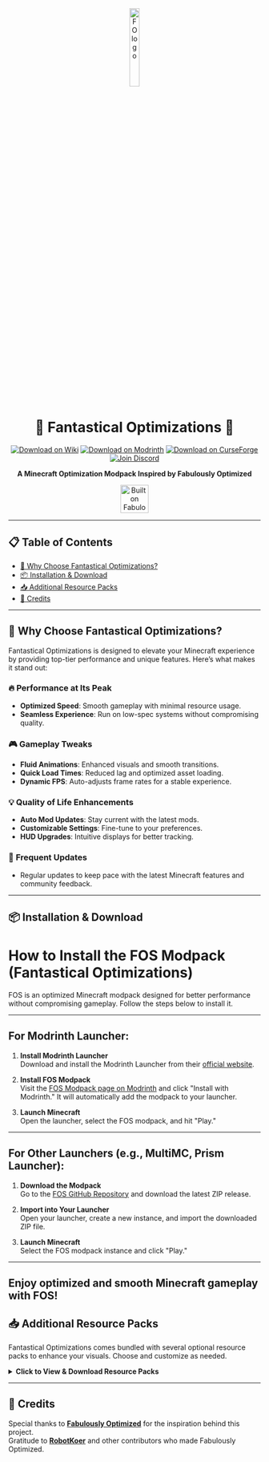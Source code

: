 <div align="center">
  <img src="https://cdn.discordapp.com/attachments/894749835742294038/1289581248523669568/wZOBJNh.jpg?ex=66f957a0&is=66f80620&hm=f9b1df4c8e5eaaf7ccfb46d3245cf757a7039e4d507ad70f82e1c7780557b218&" alt="FO logo" width="20%" height="20%">

  # 🌟 **Fantastical Optimizations** 🌟

  [![Download on Wiki](https://img.shields.io/badge/Download-Wiki-blue?logo=wiki&logoColor=white&style=for-the-badge)](https://fantastical-optimizations.gitbook.io/fos)
  [![Download on Modrinth](https://img.shields.io/badge/Download-Modrinth-brightgreen?logo=modrinth&style=for-the-badge)](https://modrinth.com/modpack/fos)
  [![Download on CurseForge](https://img.shields.io/badge/Download-CurseForge-red?logo=curseforge&style=for-the-badge)](https://www.curseforge.com/minecraft/modpacks/fantastical-optimizations)
[![Join Discord](https://img.shields.io/badge/Discord-Join%20Our%20Server-7289DA?style=for-the-badge)](https://discord.gg/9SeNcEru3R)
  
  **A Minecraft Optimization Modpack Inspired by Fabulously Optimized**
  
  <a href="https://download.fo">
    <img alt="Built on Fabulously Optimized" height="56" src="https://cdn.jsdelivr.net/npm/@intergrav/devins-badges@3/assets/cozy/built-with/fabulously-optimized_vector.svg">
  </a>
</div>

---

## 📋 **Table of Contents**
- [🚀 Why Choose Fantastical Optimizations?](#-why-choose-fantastical-optimizations)
- [📦 Installation & Download](#-installation--download)
- [📥 Additional Resource Packs](#-additional-resource-packs)
- [🙏 Credits](#-credits)

---

## 🚀 **Why Choose Fantastical Optimizations?**

Fantastical Optimizations is designed to elevate your Minecraft experience by providing top-tier performance and unique features. Here’s what makes it stand out:

### 🔥 **Performance at Its Peak**
- **Optimized Speed**: Smooth gameplay with minimal resource usage.
- **Seamless Experience**: Run on low-spec systems without compromising quality.

### 🎮 **Gameplay Tweaks**
- **Fluid Animations**: Enhanced visuals and smooth transitions.
- **Quick Load Times**: Reduced lag and optimized asset loading.
- **Dynamic FPS**: Auto-adjusts frame rates for a stable experience.

### 💡 **Quality of Life Enhancements**
- **Auto Mod Updates**: Stay current with the latest mods.
- **Customizable Settings**: Fine-tune to your preferences.
- **HUD Upgrades**: Intuitive displays for better tracking.

### 🔄 **Frequent Updates**
- Regular updates to keep pace with the latest Minecraft features and community feedback.

---

## 📦 **Installation & Download**

# How to Install the FOS Modpack (Fantastical Optimizations)

FOS is an optimized Minecraft modpack designed for better performance without compromising gameplay. Follow the steps below to install it.

---

## For Modrinth Launcher:

1. **Install Modrinth Launcher**  
   Download and install the Modrinth Launcher from their [official website](https://modrinth.com).

2. **Install FOS Modpack**  
   Visit the [FOS Modpack page on Modrinth](https://modrinth.com/modpack/fos) and click "Install with Modrinth." It will automatically add the modpack to your launcher.

3. **Launch Minecraft**  
   Open the launcher, select the FOS modpack, and hit "Play."

---

## For Other Launchers (e.g., MultiMC, Prism Launcher):

1. **Download the Modpack**  
   Go to the [FOS GitHub Repository](https://github.com/FluxRepo1231/FantasticalOptimizations) and download the latest ZIP release.

2. **Import into Your Launcher**  
   Open your launcher, create a new instance, and import the downloaded ZIP file.

3. **Launch Minecraft**  
   Select the FOS modpack instance and click "Play."

---

Enjoy optimized and smooth Minecraft gameplay with FOS!
---

## 📥 **Additional Resource Packs**

Fantastical Optimizations comes bundled with several optional resource packs to enhance your visuals. Choose and customize as needed.

<details>
  <summary><strong>Click to View & Download Resource Packs</strong></summary>
  
  | **Resource Pack**            | **CurseForge**                                                   | **Modrinth**                                                        |
  | ---------------------------- | ---------------------------------------------------------------- | ------------------------------------------------------------------- |
  | **Chat Reporting Helper**    | [CurseForge](https://curseforge.com/minecraft/texture-packs/chat-reporting-helper) | [Modrinth](https://modrinth.com/resourcepack/chat-reporting-helper) |
  | **Fast Better Grass**        | [CurseForge](https://curseforge.com/minecraft/texture-packs/fast-better-grass)       | [Modrinth](https://modrinth.com/resourcepack/fast-better-grass)      |
  | **Smart Boost**              | [CurseForge](https://www.curseforge.com/minecraft/texture-packs/smart-boost)        | [Modrinth](https://modrinth.com/resourcepack/smart-boost/version/1.20-1.20.1) |
</details>

---

## 🙏 **Credits**

Special thanks to **[Fabulously Optimized](https://modrinth.com/modpack/fabulously-optimized)** for the inspiration behind this project.  
Gratitude to **[RobotKoer](https://modrinth.com/user/robotkoer)** and other contributors who made Fabulously Optimized.
